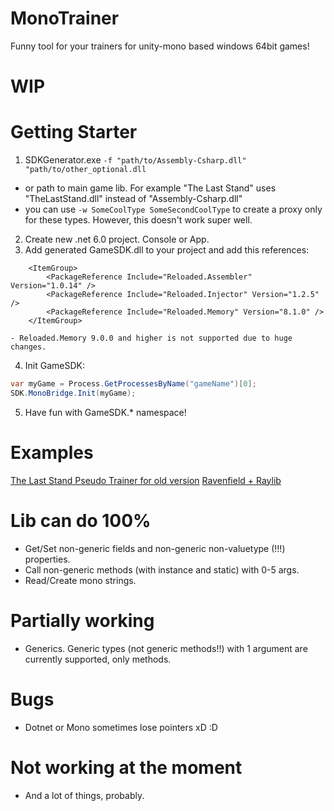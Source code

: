 # MonoTrainer
Funny tool for your trainers for unity-mono based windows 64bit games!
# WIP
# Getting Starter
1) SDKGenerator.exe `-f "path/to/Assembly-Csharp.dll" "path/to/other_optional.dll`
 - or path to main game lib. For example "The Last Stand" uses "TheLastStand.dll" instead of "Assembly-Csharp.dll"
 - you can use `-w SomeCoolType SomeSecondCoolType` to create a proxy only for these types. However, this doesn't work super well.
2) Create new .net 6.0 project. Console or App.
3) Add generated GameSDK.dll to your project and add this references:
```
	<ItemGroup>
		<PackageReference Include="Reloaded.Assembler" Version="1.0.14" />
		<PackageReference Include="Reloaded.Injector" Version="1.2.5" />
		<PackageReference Include="Reloaded.Memory" Version="8.1.0" />
	</ItemGroup>
```
	- Reloaded.Memory 9.0.0 and higher is not supported due to huge changes.
4) Init GameSDK:
```csharp
var myGame = Process.GetProcessesByName("gameName")[0];
SDK.MonoBridge.Init(myGame);
```
5) Have fun with GameSDK.* namespace!
# Examples
[The Last Stand Pseudo Trainer for old version](https://github.com/BadRyuner/MonoTrainer/blob/master/TheLastSpellTrainer/Program.cs)
[Ravenfield + Raylib](https://github.com/BadRyuner/MonoTrainer/blob/master/RavenfieldExample/Program.cs)
# Lib can do 100%
- Get/Set non-generic fields and non-generic non-valuetype (!!!) properties.
- Call non-generic methods (with instance and static) with 0-5 args.
- Read/Create mono strings.

# Partially working
- Generics. Generic types (not generic methods!!) with 1 argument are currently supported, only methods.

# Bugs
- Dotnet or Mono sometimes lose pointers xD :D

# Not working at the moment
- And a lot of things, probably.